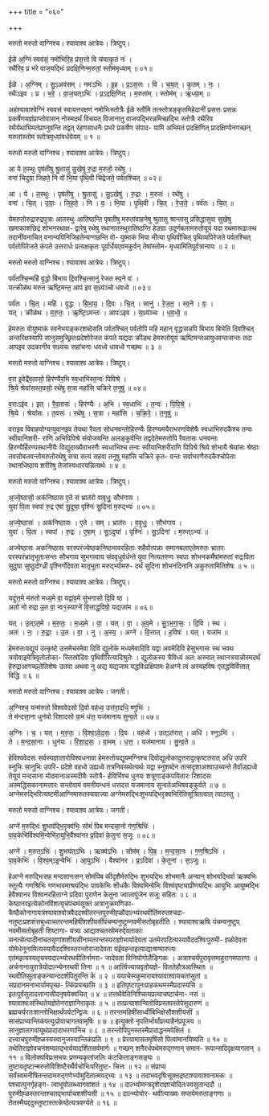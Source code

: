 +++
title = "०६०"

+++


मरुतो मरुतो वाग्निश्च। श्यावाश्व आत्रेयः। त्रिष्टुप्।

ईळे॑ अ॒ग्निं स्वव॑सं॒ नमो॑भिरि॒ह प्र॑स॒त्तो वि च॑यत्कृ॒तं नः॑ ।  
रथै॑रिव॒ प्र भ॑रे वाज॒यद्भिः॑ प्रदक्षि॒णिन्म॒रुतां॒ स्तोम॑मृध्याम् ॥ ०१॥

ईळे॑ । अ॒ग्निम् । सु॒ऽअव॑सम् । नमः॑ऽभिः । इ॒ह । प्र॒ऽस॒त्तः । वि । च॒य॒त् । कृ॒तम् । नः॒ ।  
रथैः॑ऽइव । प्र । भ॒रे॒ । वा॒ज॒यत्ऽभिः॑ । प्र॒ऽद॒क्षि॒णित् । म॒रुता॑म् । स्तोम॑म् । ऋ॒ध्या॒म् ॥

अहंश्यावाश्वेग्निं स्ववसं स्वायत्तरक्षणं नमोभिःस्तोत्रैः ईळे स्तौमि तत्स्तोत्रङ्कृतमिहेदानीं प्रसत्तः प्रसन्नः प्रकर्षेणयज्ञंप्राप्तोवासन् नोस्मदर्थं विचयत् विजानातु वाजयद्भिरन्नमिच्छद्भिः स्तोत्रैः रथैरिव रथैर्यथाभिमतंप्राप्नुवन्ति तद्वत् रंहणसाधनैः प्रभरे प्रकर्षेण संपाद- यामि अभिमतं प्रदक्षिणित् प्रादक्षिण्येनगच्छन् मरुतांस्तोमं स्तोत्रमृध्यांवर्धयेयम् ॥ १ ॥

मरुतो मरुतो वाग्निश्च। श्यावाश्व आत्रेयः। त्रिष्टुप्।

आ ये त॒स्थुः पृष॑तीषु श्रु॒तासु॑ सु॒खेषु॑ रु॒द्रा म॒रुतो॒ रथे॑षु ।  
वना॑ चिदुग्रा जिहते॒ नि वो॑ भि॒या पृ॑थि॒वी चि॑द्रेजते॒ पर्व॑तश्चित् ॥ ०२॥

आ । ये । त॒स्थुः । पृष॑तीषु । श्रु॒तासु॑ । सु॒ऽखेषु॑ । रु॒द्राः । म॒रुतः॑ । रथे॑षु ।  
वना॑ । चि॒त् । उ॒ग्राः॒ । जि॒ह॒ते॒ । नि । वः॒ । भि॒या । पृ॒थि॒वी । चि॒त् । रे॒ज॒ते॒ । पर्व॑तः । चि॒त् ॥

येमरुतोरुद्रारुद्रपुत्राः आतस्थुः आतिष्ठन्ति पृषतीषु मरुतांवाहनेषु श्रुतासु श्रान्तासु प्रसिद्धासुवा सुखेषु खमाकाशंछिद्रं शोभनरथाक्ष- द्वारेषु रथेषु रथानातस्थुरातिष्ठन्ति हेउग्राः उदूर्णबलामरुतोयूयं यदा रथमारूढाःस्थ तदानींवनाचित् वनान्यपिनिजिहतेन्यग्गछन्ति वो- युष्माकं भिया भीत्या पृथिवीचित् पृथिव्यपिरेजते पर्वतश्चित् पर्वतोपिरेजते कंपते उत्तरार्धः प्रत्यक्षकृतः पूर्वार्धेयएवमकुर्वन् तेषांस्तोम- मृध्यामितिपूर्वत्रान्वयः ॥ २ ॥

मरुतो मरुतो वाग्निश्च। श्यावाश्व आत्रेयः। त्रिष्टुप्।

पर्व॑तश्चि॒न्महि॑ वृ॒द्धो बि॑भाय दि॒वश्चि॒त्सानु॑ रेजत स्व॒ने वः॑ ।  
यत्क्रीळ॑थ मरुत ऋष्टि॒मन्त॒ आप॑ इव स॒ध्र्य॑ञ्चो धवध्वे ॥ ०३॥

पर्व॑तः । चि॒त् । महि॑ । वृ॒द्धः । बि॒भा॒य॒ । दि॒वः । चि॒त् । सानु॑ । रे॒ज॒त॒ । स्व॒ने । वः॒ ।  
यत् । क्रीळ॑थ । म॒रु॒तः॒ । ऋ॒ष्टि॒ऽमन्तः॑ । आपः॑ऽइव । स॒ध्र्य॑ञ्चः । ध॒व॒ध्वे॒ ॥

हेमरुतः वोयुष्माकं स्वनेभयङ्करशब्देसति पर्वतश्चित् पर्वतोपि महि महान् वृद्धःसन्नपि बिभाय बिभेति दिवश्चित् अन्तरिक्षस्यापि सानुसमुच्छ्रितःप्रदेशोरेजत कंपते यद्यदा क्रीडथ हेमरुतोयूयं ऋष्टिमन्तआयुधवन्तःसन्तः तदा आपइव उदकानीव सध्र्यंचः सहांचनाः धवध्वे धावध्वे गच्छथ ॥ ३ ॥

मरुतो मरुतो वाग्निश्च। श्यावाश्व आत्रेयः। त्रिष्टुप्।

व॒रा इ॒वेद्रै॑व॒तासो॒ हिर॑ण्यैर॒भि स्व॒धाभि॑स्त॒न्वः॑ पिपिश्रे ।  
श्रि॒ये श्रेयां॑सस्त॒वसो॒ रथे॑षु स॒त्रा महां॑सि चक्रिरे त॒नूषु॑ ॥ ०४॥

व॒राःऽइ॑व । इत् । रै॒व॒तासः॑ । हिर॑ण्यैः । अ॒भि । स्व॒धाभिः॑ । त॒न्वः॑ । पि॒पि॒श्रे॒ ।  
श्रि॒ये । श्रेयां॑सः । त॒वसः॑ । रथे॑षु । स॒त्रा । महां॑सि । च॒क्रि॒रे॒ । त॒नूषु॑ ॥

वराइव विवाहयोग्यायुवानइव तेयथा रैवता सोधनवन्तोहिरण्यैः हिरण्यमयैराभरणविशेषैः स्वधाभिरुदकैश्च तन्वः स्वीयानिशरी- राणि अभिपिपिश्रे संयोजयन्ति अलङ्कुर्वन्ति तद्वदेतेमरुतोपि रैवतासः धनवन्तः हिरण्यैर्हिरण्यस्थानीयैः विद्युदाख्यैराभरणैः स्वधाभिश्च तन्वः स्वीयानिशरीराणि पिपिश्रे श्रिये शोभायै श्रेयांसः श्रेष्ठाः तवसोबलवन्तोमरुतोरथेषु सत्रा सत्यं सहवा तनूषु महांसि चक्रिरे कृत- वन्तः सर्वाभरणैरुदकैश्चोपेताः रथानधिष्ठाय शरीरेषु तेजांस्यधारयन्नित्यर्थः ॥ ४ ॥

मरुतो मरुतो वाग्निश्च। श्यावाश्व आत्रेयः। त्रिष्टुप्।

अ॒ज्ये॒ष्ठासो॒ अक॑निष्ठास ए॒ते सं भ्रात॑रो वावृधुः॒ सौभ॑गाय ।  
युवा॑ पि॒ता स्वपा॑ रु॒द्र ए॑षां सु॒दुघा॒ पृश्निः॑ सु॒दिना॑ म॒रुद्भ्यः॑ ॥ ०५॥

अ॒ज्ये॒ष्ठासः॑ । अक॑निष्ठासः । ए॒ते । सम् । भ्रात॑रः । व॒वृ॒धुः॒ । सौभ॑गाय ।  
युवा॑ । पि॒ता । स्वपा॑ । रु॒द्रः । ए॒षा॒म् । सु॒ऽदुघा॑ । पृश्निः॑ । सु॒ऽदिना॑ । म॒रुत्ऽभ्यः॑ ॥

अज्येष्ठासः अकनिष्ठासः परस्परंज्येष्ठकनिष्ठभावरहिताः सहैवोत्पन्नाः समानबलाएतेमरुतः भ्रातरः परस्परंभ्रातृभूताःसन्तः सौभगाय सुभगत्वाय संववृधुर्वर्धन्ते युवा नित्यतरुणः स्वपाः शोभनकर्मैषांमरुतां रुद्रःपिता सुदुघा सुष्ठुदोग्ध्री पृश्निर्गोदेवता मातृभूता मरुद्भ्योमरु- दर्थं सुदिना शोभनदिनानि अकुरुतामितिशेषः ॥ ५ ॥

मरुतो मरुतो वाग्निश्च। श्यावाश्व आत्रेयः। त्रिष्टुप्।

यदु॑त्त॒मे म॑रुतो मध्य॒मे वा॒ यद्वा॑व॒मे सु॑भगासो दि॒वि ष्ठ ।  
अतो॑ नो रुद्रा उ॒त वा॒ न्व१॒॑स्याग्ने॑ वि॒त्ताद्ध॒विषो॒ यद्यजा॑म ॥ ०६॥

यत् । उ॒त्ऽत॒मे । म॒रु॒तः॒ । म॒ध्य॒मे । वा॒ । यत् । वा॒ । अ॒व॒मे । सु॒ऽभ॒गा॒सः॒ । दि॒वि । स्थ ।  
अतः॑ । नः॒ । रु॒द्राः॒ । उ॒त । वा॒ । नु । अ॒स्य॒ । अग्ने॑ । वि॒त्तात् । ह॒विषः॑ । यत् । यजा॑म ॥

हेमरुतःयद्यूयं उत्कृष्टे उत्तमेचरमेवा दिवि द्युलोके मध्यमेवादिवि यद्वा अवमेदिवि हेसुभगासः स्थ भवथ त्रयोवाइमेत्रिवृतोलोका- स्तिस्रोदिवः पृथिवीरित्यादिश्रुतेः । द्युलोकस्य त्रैविध्यं अतः अस्मात् स्थानत्रयान्नोस्मदर्थं हेरुद्राआगच्छ्तेतिशेषः उतवा अथवा नु अद्य यद्यजाम यद्धविःप्रक्षिपामः हेअग्ने त्वं अस्यहविषः एतद्धविर्वित्तात् विद्धि ॥ ६ ॥

मरुतो मरुतो वाग्निश्च। श्यावाश्व आत्रेयः। जगती।

अ॒ग्निश्च॒ यन्म॑रुतो विश्ववेदसो दि॒वो वह॑ध्व॒ उत्त॑रा॒दधि॒ ष्णुभिः॑ ।  
ते म॑न्दसा॒ना धुन॑यो रिशादसो वा॒मं ध॑त्त॒ यज॑मानाय सुन्व॒ते ॥ ०७॥

अ॒ग्निः । च॒ । यत् । म॒रु॒तः॒ । वि॒श्व॒ऽवे॒द॒सः॒ । दि॒वः । वह॑ध्वे । उत्ऽत॑रात् । अधि॑ । स्नुऽभिः॑ ।  
ते । म॒न्द॒सा॒नाः । धुन॑यः । रि॒शा॒द॒सः॒ । वा॒मम् । ध॒त्त॒ । यज॑मानाय । सु॒न्व॒ते ॥

हेविश्ववेदसः सर्वस्यज्ञातारोविश्वधनावा हेमरुतोयद्यूयमग्निश्च दिवोद्युलोकादुत्तरादुत्कृष्टतरात् अधि उपरि स्नुभिः सानुभिः उपरि- प्रदेशे वहध्वे उह्यध्वे तत्रनिवसथेत्यर्थः यद्वा स्नुशब्देन तत्सदृशाअश्वाउच्यन्ते तैर्वाउह्यध्वे तेयूयं मन्दसाना मोदमानाअस्मदीयैः स्तोत्रै- र्हविर्भिश्च धुनयः शत्रूणाङ्कंपयितारः रिशादसः अस्मद्धिंसकानामत्तारः सन्तोवामं वमनीयन्धनं धत्तदत्त यजमानाय सुन्वतेअभिषवङ्कुर्वते ॥ ७ ॥ अग्नेमरुद्भिरित्यष्टमीआग्निमारुतस्ययाज्या अग्नेमरुद्भिःशुभयद्भिरृक्वभिरितिसूत्रितत्वात् त्पाठस्तु ।

मरुतो मरुतो वाग्निश्च। श्यावाश्व आत्रेयः। जगती।

अग्ने॑ म॒रुद्भिः॑ शु॒भय॑द्भि॒रृक्व॑भिः॒ सोमं॑ पिब मन्दसा॒नो ग॑ण॒श्रिभिः॑ ।  
पा॒व॒केभि॑र्विश्वमि॒न्वेभि॑रा॒युभि॒र्वैश्वा॑नर प्र॒दिवा॑ के॒तुना॑ स॒जूः ॥ ०८॥

अग्ने॑ । म॒रुत्ऽभिः॑ । शु॒भय॑त्ऽभिः । ऋक्व॑ऽभिः । सोम॑म् । पि॒ब॒ । म॒न्द॒सा॒नः । ग॒ण॒श्रिऽभिः॑ ।  
पा॒व॒केभिः॑ । वि॒श्व॒म्ऽइ॒न्वेभिः॑ । आ॒युऽभिः॑ । वैश्वा॑नर । प्र॒ऽदिवा॑ । के॒तुना॑ । स॒ऽजूः ॥

हेअग्ने मरुद्भिःसह मन्दसानःसन् सोमंपिब कीदृशैर्मरुद्भिः शुभयद्भिः शोभमानैः अन्यान् शोभयद्भिर्वा ऋक्वभिः स्तुत्यैः गणश्रिभिः गणभावमाश्रयद्भिः पावकेभिः शॊधकैः विश्वमिन्वेभिः विश्वंवृष्ट्याप्रीणयद्भिः आयुभिः आयुष्मद्भिः हेवैश्वानर विश्वनरहिताग्ने प्रदिवा पुराणेन केतुना ज्वालापुंजेन सजूः सहितः ॥ ८ ॥केष्ठानरइत्येकोनविंशत्यृचंपंचमंसूक्तं अत्रानुक्रमणिका-कैष्ठैकोनागायत्रंश्यावाश्वोत्रवैददश्वीतरन्तपुरुमीह्ळौदाल्भ्यंरथवीतिंमरुतश्चदा- नतुष्टःप्रशशंसबुध्वाचतरन्तमहिषींशशीयसींपंचम्यनुष्टुम्नवमीसतोबृहतीति । श्यावाश्वऋषिः पंचम्यनुष्टुप् नवमीसतोबृहती शिष्टागा- यत्र्यः आद्याश्चतस्रोमरुद्देवताकाः सनत्सेत्यादीनांचतसृणांशशीयसीनामतरन्तस्यराज्ञोभार्यादेवता उतमेरपदित्यस्यावैददश्विःपुरुमी- ह्ळोदेवता योमेधेनूनामित्यस्यावैददश्विस्तरन्तोराजादेवता यंईवहन्तइत्याद्याःषण्मारुत्यः एतंमइत्यस्यतृचस्यदाल्भ्योरथवीतिर्नामरा- जादेवता विनियोगोलैङ्गिकः । अत्राश्चर्यंपुरावृत्तमाहुरागमपारगाः ॥ अर्चनानाःपुरात्रेयोदाल्भ्येनरथवी तिना ॥ १ ॥ आर्त्विज्यायवृतोयज्ञे- विततेहौत्रआस्थितः ॥ रथवीतिसुताङ्कन्यान्ददर्शपितुरन्ति के ॥ २ ॥ ययाचेस्व्कुमारायश्यावाश्वायचतांसुतां ॥ सप्रदानमनाभार्यामपृच्छ- त्किंप्रयच्छसि ॥ ३ ॥ इतिपृष्टापुनःप्राहकथमस्मैप्रदास्यसि ॥ इतःपूर्वंसुतादत्तानासीदनृषयेक्वचित् ॥ ४ ॥ तत्तथैवेतिनिश्चित्यप्रत्याचष्टार्चना- नसं ॥ श्यावाश्वःसंस्थितेयज्ञेतेनराज्ञानिराकृतः ॥ ५ ॥ तत्प्रत्याशान्वितोविप्रस्तपस्तेपेसुदारुणं ॥ ब्रह्मचर्यरतःशान्तोभिक्षार्थंपर्यटन्द्विजः ॥ ६ ॥ तरन्तमहिषींसाध्वींबिभिक्षेसौशशीयसीं ॥ सासंप्राप्यान्तिकंपत्युःप्रोवाचागतवामृषिः ॥ ७ ॥ इत्युक्तो नृपतिर्भार्यांप्रत्याहैनंप्रपूजय ॥ सानुज्ञातागवांयूथंप्रादादाभरणानिच ॥ ८ ॥ तरन्तोपिपुनस्तस्मैप्रादाद्धनमपेक्षितं ॥ दत्त्वाचपुरुमीह्ळस्यस्वानुजस्यान्तिकंप्रति ॥ ९ ॥ प्रेरयामासतमृषिंसो पित्वांमानयिष्यति ॥ १० ॥ तथेतिराज्ञोवचनंशम्यतद्भार्ययादर्शितसर्वमार्गः ॥ गच्छन् शनैरर्धपथेमरुद्गणान् समान- रूपान्सदिदृक्षयागतान् ॥ ११ ॥ विलोक्यविप्रःसभयः प्रणम्यकृतांजलिः कंटकिताङ्गसङ्घः ॥ तुष्टावदृष्टान्मरुतोविशिष्टैरर्थैर्वचोभिःपरितुष्ट- चित्तः ॥ १२ ॥ संप्राप्य सर्वंस्वमनीषितन्तदामरुद्गणेभ्योमुदितात्मवद्भ्यः ॥ १३ ॥ तदाभवदृषिःसूक्तद्रष्टाश्यावाश्वनामकः ॥ पश्चात्पुनर्गृहङ्ग- त्वाभूयोलब्ध्वागवांशतं ॥ १४ ॥ दाल्भ्योमन्त्रदृशेराज्ञाचोदितःस्वसुतान्ददौ ॥ पुरुमीह्ळस्तरन्तश्चतद्भार्याचशशीयसी ॥ १५ ॥ दाल्भ्योयोर- थवीत्याख्यः सप्तयेमरुताङ्गणाः ॥ तेतस्मैयद्ददुस्तुष्टास्तत्केष्ठेत्यत्रवर्ण्यते ॥ १६ ॥